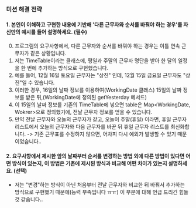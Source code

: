 ### 미션 해결 전략

#### 1. 본인이 이해하고 구현한 내용에 기반해 '다른 근무자와 순서를 바꿔야 하는 경우'를 자신만의 예시를 들어 설명하세요. (필수)

0. 프로그램의 요구사항에서, 다른 근무자와 순서를 바꿔야 하는 경우는 이틀 연속 근무자가 같은 상황입니다.
1. 저는 TimeTable이라는 클래스에, 평일과 주말의 근무자 명단을 받아 한 달의 일정을 한 번에 추가하는 방식으로 구현했습니다.
2. 예를 들어, 12월 16일 토요일 근무자는 "상진" 인데, 12월 15일 금요일 근무자도 "상진"일 수 있습니다.
3. 이러한 경우, 16일의 날짜 정보를 이용하여(WorkingDate 클래스) 15일의 날짜 정보를 받은 뒤,(WorkingDate에 정의된 getYesterday 메서드)
4. 이 15일의 날짜 정보를 기존의 TimeTable에 넣으면 table은 Map<WorkingDate, Wokrer>으로 정의했기에, 전날 근무자 정보를 얻을 수 있습니다.
5. 만약 전날 근무자와 오늘의 근무자가 같고, 오늘이 주말(휴일) 이라면, 휴일 근무자 리스트에서 오늘의 근무자와 다음 근무자를 바꾼 뒤 휴일 근무자 리스트를 최신화합니다.
   -> 기존 근무표를 수정하지 않으면, 어차피 다시 예외가 발생할 수 있기 때문이었습니다..

#### 2. 요구사항에서 제시한 앞의 날짜부터 순서를 변경하는 방법 외에 다른 방법이 있다면 어떤 방식이 있는지, 이 방법은 기존에 제시된 방식과 비교해 어떤 차이가 있는지 설명하세요. (선택)

- 저는 "변경"하는 방식이 아닌 처음부터 전날 근무자와 비교한 뒤 바꿔서 추가하는 방식으로 구현했기 때문에(능력 부족입니다 ㅠㅠ) 이 부분에 대해 언급 드리긴 힘들 것 같습니다..
